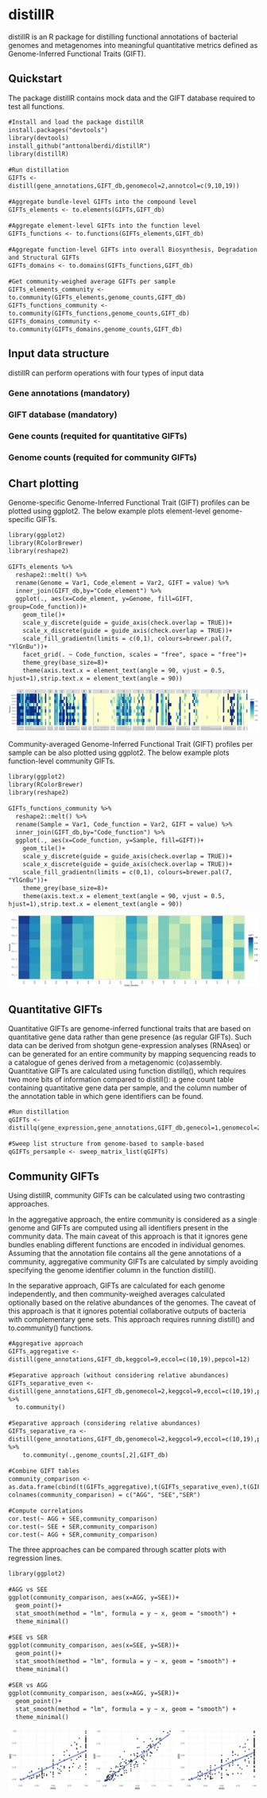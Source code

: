 # distillR

distillR is an R package for distilling functional annotations of bacterial genomes and metagenomes into meaningful quantitative metrics defined as Genome-Inferred Functional Traits (GIFT).

## Quickstart
The package distillR contains mock data and the GIFT database required to test all functions.

```
#Install and load the package distillR
install.packages("devtools")
library(devtools)
install_github("anttonalberdi/distillR")
library(distillR)

#Run distillation
GIFTs <- distill(gene_annotations,GIFT_db,genomecol=2,annotcol=c(9,10,19))

#Aggregate bundle-level GIFTs into the compound level
GIFTs_elements <- to.elements(GIFTs,GIFT_db)

#Aggregate element-level GIFTs into the function level
GIFTs_functions <- to.functions(GIFTs_elements,GIFT_db)

#Aggregate function-level GIFTs into overall Biosynthesis, Degradation and Structural GIFTs
GIFTs_domains <- to.domains(GIFTs_functions,GIFT_db)

#Get community-weighed average GIFTs per sample
GIFTs_elements_community <- to.community(GIFTs_elements,genome_counts,GIFT_db)
GIFTs_functions_community <- to.community(GIFTs_functions,genome_counts,GIFT_db)
GIFTs_domains_community <- to.community(GIFTs_domains,genome_counts,GIFT_db)
```

## Input data structure
distillR can perform operations with four types of input data

### Gene annotations (mandatory)

### GIFT database (mandatory)

### Gene counts (requited for quantitative GIFTs)

### Genome counts (requited for community GIFTs)

## Chart plotting
Genome-specific Genome-Inferred Functional Trait (GIFT) profiles can be plotted using ggplot2. The below example plots element-level genome-specific GIFTs.
```
library(ggplot2)
library(RColorBrewer)
library(reshape2)

GIFTs_elements %>%
  reshape2::melt() %>%
  rename(Genome = Var1, Code_element = Var2, GIFT = value) %>%
  inner_join(GIFT_db,by="Code_element") %>%
  ggplot(., aes(x=Code_element, y=Genome, fill=GIFT, group=Code_function))+
    geom_tile()+
    scale_y_discrete(guide = guide_axis(check.overlap = TRUE))+
    scale_x_discrete(guide = guide_axis(check.overlap = TRUE))+
    scale_fill_gradientn(limits = c(0,1), colours=brewer.pal(7, "YlGnBu"))+
    facet_grid(. ~ Code_function, scales = "free", space = "free")+
    theme_grey(base_size=8)+
    theme(axis.text.x = element_text(angle = 90, vjust = 0.5, hjust=1),strip.text.x = element_text(angle = 90))
```
![GIFT heatmap](inst/figures/GIFT_heatmap.png)

Community-averaged Genome-Inferred Functional Trait (GIFT) profiles per sample can be also plotted using ggplot2. The below example plots function-level community GIFTs.
```
library(ggplot2)
library(RColorBrewer)
library(reshape2)

GIFTs_functions_community %>%
  reshape2::melt() %>%
  rename(Sample = Var1, Code_function = Var2, GIFT = value) %>%
  inner_join(GIFT_db,by="Code_function") %>%
  ggplot(., aes(x=Code_function, y=Sample, fill=GIFT))+
    geom_tile()+
    scale_y_discrete(guide = guide_axis(check.overlap = TRUE))+
    scale_x_discrete(guide = guide_axis(check.overlap = TRUE))+
    scale_fill_gradientn(limits = c(0,1), colours=brewer.pal(7, "YlGnBu"))+
    theme_grey(base_size=8)+
    theme(axis.text.x = element_text(angle = 90, vjust = 0.5, hjust=1),strip.text.x = element_text(angle = 90))
```
![Community-level GIFT heatmap](inst/figures/GIFT_community_heatmap.png)

## Quantitative GIFTs
Quantitative GIFTs are genome-inferred functional traits that are based on quantitative gene data rather than gene presence (as regular GIFTs). Such data can be derived from shotgun gene-expression analyses (RNAseq) or can be generated for an entire community by mapping sequencing reads to a catalogue of genes derived from a metagenomic (co)assembly. Quantitative GIFTs are calculated using function distillq(), which requires two more bits of information compared to distill(): a gene count table containing quantitative gene data per sample, and the column number of the annotation table in which gene identifiers can be found.

```
#Run distillation
qGIFTs <- distillq(gene_expression,gene_annotations,GIFT_db,genecol=1,genomecol=2,annotcol=c(9,10,19))

#Sweep list structure from genome-based to sample-based
qGIFTs_persample <- sweep_matrix_list(qGIFTs)
```

## Community GIFTs
Using distillR, community GIFTs can be calculated using two contrasting approaches.

In the aggregative approach, the entire community is considered as a single genome and GIFTs are computed using all identifiers present in the community data. The main caveat of this approach is that it ignores gene bundles enabling different functions are encoded in individual genomes. Assuming that the annotation file contains all the gene annotations of a community, aggregative community GIFTs are calculated by simply avoiding specifying the genome identifier column in the function distill().

In the separative approach, GIFTs are calculated for each genome independently, and then community-weighed averages calculated optionally based on the relative abundances of the genomes. The caveat of this approach is that it ignores potential collaborative outputs of bacteria with complementary gene sets. This approach requires running distill() and to.community() functions.
```
#Aggregative approach
GIFTs_aggregative <- distill(gene_annotations,GIFT_db,keggcol=9,eccol=c(10,19),pepcol=12)

#Separative approach (without considering relative abundances)
GIFTs_separative_even <- distill(gene_annotations,GIFT_db,genomecol=2,keggcol=9,eccol=c(10,19),pepcol=12) %>%
  to.community()

#Separative approach (considering relative abundances)
GIFTs_separative_ra <- distill(gene_annotations,GIFT_db,genomecol=2,keggcol=9,eccol=c(10,19),pepcol=12) %>%
    to.community(.,genome_counts[,2],GIFT_db)

#Combine GIFT tables
community_comparison <- as.data.frame(cbind(t(GIFTs_aggregative),t(GIFTs_separative_even),t(GIFTs_separative_ra)))
colnames(community_comparison) = c("AGG", "SEE","SER")

#Compute correlations
cor.test(~ AGG + SEE,community_comparison)
cor.test(~ SEE + SER,community_comparison)
cor.test(~ AGG + SER,community_comparison)
```

The three approaches can be compared through scatter plots with regression lines.
```
library(ggplot2)

#AGG vs SEE
ggplot(community_comparison, aes(x=AGG, y=SEE))+
  geom_point()+
  stat_smooth(method = "lm", formula = y ~ x, geom = "smooth") +
  theme_minimal()

#SEE vs SER
ggplot(community_comparison, aes(x=SEE, y=SER))+
  geom_point()+
  stat_smooth(method = "lm", formula = y ~ x, geom = "smooth") +
  theme_minimal()

#SER vs AGG
ggplot(community_comparison, aes(x=AGG, y=SER))+
  geom_point()+
  stat_smooth(method = "lm", formula = y ~ x, geom = "smooth") +
  theme_minimal()
```
![Community-level GIFT regressions](inst/figures/GIFT_community_regressions.png)
